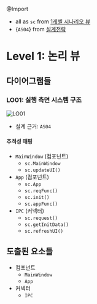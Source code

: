@Import
* all as `sc` from [1레벨 시나리오 뷰](https://github.com/byron1st/my-workshop-doc/tree/master/doc/arch.views.1.scenario.md)
* {`AS04`} from [설계전략](https://github.com/byron1st/my-workshop-doc/tree/master/doc/arch.strategies.md)

# Level 1: 논리 뷰
## 다이어그램들
### LO01: 실행 측면 시스템 구조
![LO01](https://github.com/byron1st/my-workshop-doc/blob/master/images/logical-view-lo01-2016-08-18.png)
* 설계 근거: `AS04`

#### 추적성 매핑
* `MainWindow` (컴포넌트)
  * `sc.MainWindow`
  * `sc.updateUI()`
* `App` (컴포넌트)
  * `sc.App`
  * `sc.reqFunc()`
  * `sc.init()`
  * `sc.appFunc()`
* `IPC` (커넥터)
  * `sc.request()`
  * `sc.getInitData()`
  * `sc.refreshUI()`

## 도출된 요소들
* 컴포넌트
  * `MainWindow`
  * `App`
* 커넥터
  * `IPC`

